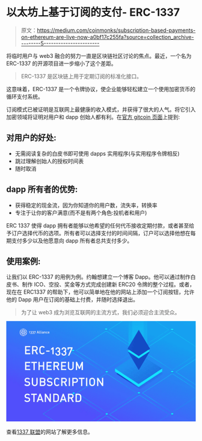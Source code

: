 # 以太坊上基于订阅的支付- ERC-1337

> 原文：<https://medium.com/coinmonks/subscription-based-payments-on-ethereum-are-live-now-a0bf17c255fa?source=collection_archive---------5----------------------->

将临时用户与 web3 融合的努力一直是区块链社区讨论的焦点。最近，一个名为 ERC-1337 的开源项目进一步缩小了这个差距。

> ERC-1337 是区块链上用于定期订阅的标准化接口。

这意味着，ERC-1337 是一个令牌协议，使企业能够轻松建立一个使用加密货币的循环支付系统。

订阅模式已被证明是互联网上最健康的收入模式，并获得了很大的人气。将它引入加密领域将证明对用户和 dapp 创始人都有利。在[官方 gitcoin 页面](https://gitcoinco.github.io/ERC-1337/)上提到:

## 对用户的好处:

*   无需阅读复杂的白皮书即可使用 dapps 实用程序(与实用程序令牌相反)
*   跳过理解创始人的授权时间表
*   随时取消

## dapp 所有者的优势:

*   获得稳定的现金流，因为你知道你的用户数，流失率，转换率
*   专注于让你的客户满意(而不是有两个角色:投机者和用户)

ERC 1337 使得 dapp 拥有者能够以他希望的任何代币接收定期付款，或者甚至给予订户选择代币的选项。所有者可以选择支付的时间间隔，订户可以选择他想在每期支付多少以及他愿意向 dapp 所有者总共支付多少。

## 使用案例:

让我们以 ERC-1337 的用例为例。约翰想建立一个博客 Dapp。他可以通过制作白皮书、制作 ICO、空投、奖金等方式完成创建新 ERC20 令牌的整个过程。或者，现在在 ERC1337 的帮助下，他可以简单地在他的网站上添加一个订阅按钮，允许他的 Dapp 用户在订阅的基础上付费，并随时选择退出。

> 为了让 web3 成为浏览互联网的主流方式，我们必须迎合主流受众。

![](img/20fba3e8b68e6e64e9a26ad6dc07fd30.png)

查看[1337 联盟](https://1337alliance.com)的网站了解更多信息。
